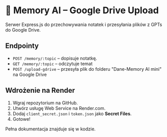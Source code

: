 # 🧠 Memory AI – Google Drive Upload

Serwer Express.js do przechowywania notatek i przesyłania plików z GPTs do Google Drive.

## Endpointy

- `POST /memory/:topic` – dopisuje notatkę.
- `GET /memory/:topic` – odczytuje temat
- `POST /upload-gdrive` – przesyła plik do folderu "Dane-Memory AI mini" na Google Drive

## Wdrożenie na Render

1. Wgraj repozytorium na GitHub.
2. Utwórz usługę Web Service na Render.com.
3. Dodaj `client_secret.json` i `token.json` jako **Secret Files**.
4. Gotowe!

Pełna dokumentacja znajduje się w kodzie.
